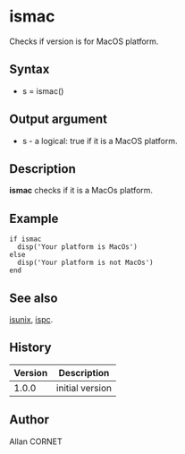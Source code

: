 

# ismac

Checks if version is for MacOS platform.

## Syntax

- s = ismac()

## Output argument

 - s - a logical: true if it is a MacOS platform.

## Description


  <p><b>ismac</b> checks if it is a MacOs platform.</p>


## Example

```Nelson
if ismac
  disp('Your platform is MacOs')
else
  disp('Your platform is not MacOs')
end
```

## See also

[isunix](isunix.md), [ispc](ispc.md).
## History

|Version|Description|
|------|------|
|1.0.0|initial version|


## Author

Allan CORNET



